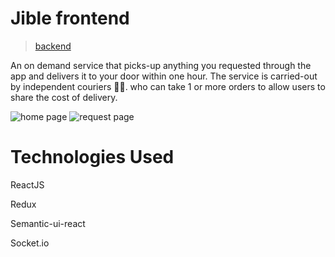 # Jible frontend

> [backend](https://github.com/JairoDuarte/capstone-api)

An on demand service that picks-up anything you requested through the app and delivers it to your door within one hour. The service is carried-out by independent couriers 🚴‍♀️. who can take 1 or more orders to allow users to share the cost of delivery.

<img src="https://i.ibb.co/0nCwPhf/IMG-0103.png" alt="home page">

<img alt="request page"  src="https://i.ibb.co/dKg6qSz/Screen-Shot-2019-08-31-at-21-06-15.png">


# Technologies Used

ReactJS

Redux

Semantic-ui-react

Socket.io
